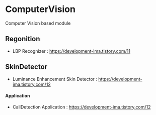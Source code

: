 # ComputerVision
Computer Vision based module

## Regonition
- LBP Recognizer : https://development-ima.tistory.com/11

## SkinDetector

- Luminance Enhancement Skin Detector : https://development-ima.tistory.com/12

#### Application
- CallDetection Application : https://development-ima.tistory.com/12
